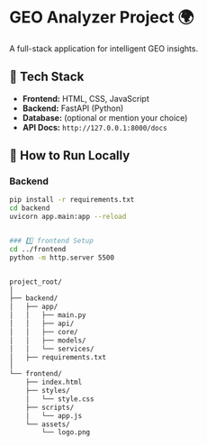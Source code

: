# GEO Analyzer Project 🌍

A full-stack application for intelligent GEO insights.

## 🔧 Tech Stack
- **Frontend:** HTML, CSS, JavaScript
- **Backend:** FastAPI (Python)
- **Database:** (optional or mention your choice)
- **API Docs:** `http://127.0.0.1:8000/docs`

## 🚀 How to Run Locally

### Backend
```bash
pip install -r requirements.txt
cd backend
uvicorn app.main:app --reload


### 1️⃣ frontend Setup 
cd ../frontend
python -m http.server 5500


project_root/
│
├── backend/
│   ├── app/
│   │   ├── main.py
│   │   ├── api/
│   │   ├── core/
│   │   ├── models/
│   │   └── services/
│   ├── requirements.txt
│
└── frontend/
    ├── index.html
    ├── styles/
    │   └── style.css
    ├── scripts/
    │   └── app.js
    └── assets/
        └── logo.png
